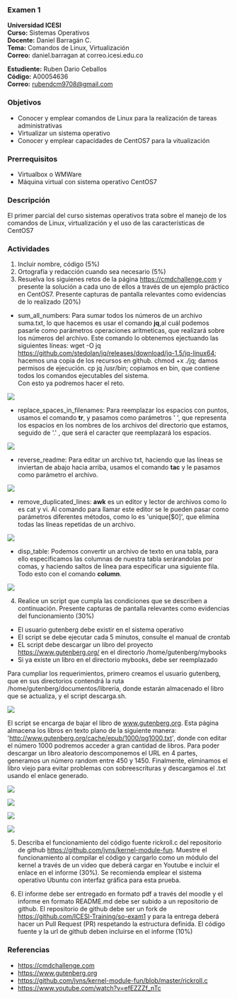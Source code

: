 ### Examen 1
**Universidad ICESI**  
**Curso:** Sistemas Operativos  
**Docente:** Daniel Barragán C.  
**Tema:** Comandos de Linux, Virtualización  
**Correo:** daniel.barragan at correo.icesi.edu.co  

**Estudiente:** Ruben Dario Ceballos  
**Código:** A00054636  
**Correo:** rubendcm9708@gmail.com  

### Objetivos
* Conocer y emplear comandos de Linux para la realización de tareas administrativas
* Virtualizar un sistema operativo
* Conocer y emplear capacidades de CentOS7 para la vitualización

### Prerrequisitos
* Virtualbox o WMWare
* Máquina virtual con sistema operativo CentOS7

### Descripción
El primer parcial del curso sistemas operativos trata sobre el manejo de los comandos de Linux, virtualización y el uso de las características de CentOS7

### Actividades
1. Incluir nombre, código (5%)
2. Ortografía y redacción cuando sea necesario (5%)
3. Resuelva los siguienes retos de la página https://cmdchallenge.com y presente la solución a cada uno de ellos a través de un ejemplo práctico en CentOS7. Presente capturas de pantalla relevantes como evidencias de lo realizado (20%)

  * sum_all_numbers: Para sumar todos los números de un archivo suma.txt, lo que hacemos es usar el comando **jq**,al cuál podemos pasarle como parámetros operaciones arítmeticas, que realizará sobre los números del archivo. Este comando lo obtenemos ejectuando las siguientes líneas: 
wget -O jq https://github.com/stedolan/jq/releases/download/jq-1.5/jq-linux64; hacemos una copia de los recursos en github.
chmod +x ./jq; damos permisos de ejecución.
cp jq /usr/bin; copiamos en bin, que contiene todos los comandos ejecutables del sistema.  
Con esto ya podremos hacer el reto.

    
  ![][1]  
    
  * replace_spaces_in_filenames: Para reemplazar los espacios con puntos, usamos el comando **tr**, y pasamos como parámetros ' ', que representa los espacios en los nombres de los archivos del directorio que estamos, seguido de '.' , que será el caracter que reemplazará los espacios.
    
  ![][2]
    
  * reverse_readme: Para editar un archivo txt, haciendo que las líneas se inviertan de abajo hacia arriba, usamos el comando **tac** y le pasamos como parámetro el archivo.  
    
  ![][3] 
    
  * remove_duplicated_lines: **awk** es un editor y lector de archivos como lo es cat y vi. Al comando para llamar este editor se le pueden pasar como parámetros diferentes métodos, como lo es 'unique[$0]', que elimina todas las líneas repetidas de un archivo.  
    
  ![][4]  
    
  * disp_table: Podemos convertir un archivo de texto en una tabla, para ello especificamos las columnas de nuestra tabla serárandolas por comas, y haciendo saltos de línea para especificar una siguiente fila. Todo esto con el comando **column**.  
    
  ![][5]  
  
4. Realice un script que cumpla las condiciones que se describen a continuación. Presente capturas de pantalla relevantes como evidencias del funcionamiento (30%)
  * El usuario gutenberg debe existir en el sistema operativo
  * El script se debe ejecutar cada 5 minutos, consulte el manual de crontab
  * EL script debe descargar un libro del proyecto https://www.gutenberg.org/ en el directorio /home/gutenberg/mybooks
  * Si ya existe un libro en el directorio mybooks, debe ser reemplazado  
  
  Para cumpliar los requerimientos, primero creamos el usuario gutenberg, que en sus directorios contendrá la ruta /home/gutenberg/documentos/libreria, donde estarán almacenado el libro que se actualiza, y el script descarga.sh.
  
   ![][6]  
  
  El script se encarga de bajar el libro de www.gutenberg.org. Esta página almacena los libros en texto plano de la siguiente manera: 'http://www.gutenberg.org/cache/epub/1000/pg1000.txt', donde con editar el número 1000 podremos acceder a gran cantidad de libros. Para poder descargar un libro aleatorio descomponemos el URL en 4 partes, generamos un número random entre 450 y 1450. Finalmente, eliminamos el libro viejo para evitar problemas con sobreescrituras y descargamos el .txt usando el enlace generado.
   
   ![][7]  
   
      
   ![][8]
   
   ![][9]
   
   ![][10]   
   
   
5. Describa el funcionamiento del código fuente rickroll.c del repositorio de github https://github.com/jvns/kernel-module-fun. Muestre el funcionamiento al compilar el código y cargarlo como un módulo del kernel a través de un video que deberá cargar en Youtube e incluir el enlace en el informe (30%). Se recomienda emplear el sistema operativo Ubuntu con interfaz gráfica para esta prueba.



6. El informe debe ser entregado en formato pdf a través del moodle y el informe en formato README.md debe ser subido a un repositorio de github. El repositorio de github debe ser un fork de https://github.com/ICESI-Training/so-exam1 y para la entrega deberá hacer un Pull Request (PR) respetando la estructura definida. El código fuente y la url de github deben incluirse en el informe (10%)  

### Referencias
* https://cmdchallenge.com  
* https://www.gutenberg.org  
* https://github.com/jvns/kernel-module-fun/blob/master/rickroll.c
* https://www.youtube.com/watch?v=efEZZZf_nTc  


[1]: images/p3_suma.png
[2]: images/p3_spaces.png  
[3]: images/p3_reverse.png  
[4]: images/p3_repetidas.png  
[5]: images/p3_columnas.png  
[6]: images/p4_dir.png  
[7]: images/p4_script.png  
[8]: images/p4_crontab.png  
[9]: images/p4_correo.png  
[10]: images/p4_libro.png  
